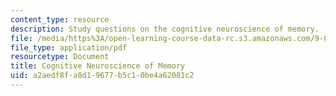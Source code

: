 ```yaml
---
content_type: resource
description: Study questions on the cognitive neuroscience of memory.
file: /media/https%3A/open-learning-course-data-rc.s3.amazonaws.com/9-012-the-brain-and-cognitive-sciences-ii-spring-2002/a2aedf8fa8d19677b5c10be4a62081c2_cognitiveneuroscienceandmemory.pdf
file_type: application/pdf
resourcetype: Document
title: Cognitive Neuroscience of Memory
uid: a2aedf8f-a8d1-9677-b5c1-0be4a62081c2
---
```

